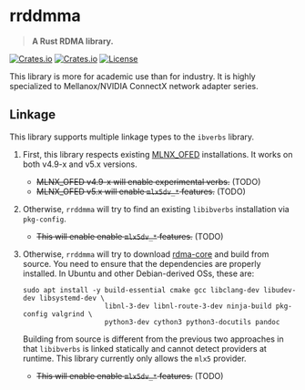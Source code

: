 # rrddmma

> **A Rust RDMA library.**

[![Crates.io](https://img.shields.io/crates/v/rrddmma)](https://crates.io/crates/rrddmma)
[![Crates.io](https://img.shields.io/crates/d/rrddmma)](https://crates.io/crates/rrddmma)
[![License](https://img.shields.io/badge/license-MIT-blue)](LICENSE-MIT)

This library is more for academic use than for industry.
It is highly specialized to Mellanox/NVIDIA ConnectX network adapter series.


## Linkage

This library supports multiple linkage types to the `ibverbs` library.

1.  First, this library respects existing [MLNX_OFED](https://network.nvidia.com/products/infiniband-drivers/linux/mlnx_ofed/) installations.
    It works on both v4.9-x and v5.x versions.
    - ~~MLNX_OFED v4.9-x will enable experimental verbs.~~ (TODO)
    - ~~MLNX_OFED v5.x will enable `mlx5dv_*` features.~~ (TODO)

2.  Otherwise, `rrddmma` will try to find an existing `libibverbs` installation via `pkg-config`.
    - ~~This will enable enable `mlx5dv_*` features.~~ (TODO)

3.  Otherwise, `rrddmma` will try to download [rdma-core](https://github.com/linux-rdma/rdma-core) and build from source.
    You need to ensure that the dependencies are properly installed.
    In Ubuntu and other Debian-derived OSs, these are:

    ```shell
    sudo apt install -y build-essential cmake gcc libclang-dev libudev-dev libsystemd-dev \
                        libnl-3-dev libnl-route-3-dev ninja-build pkg-config valgrind \
                        python3-dev cython3 python3-docutils pandoc
    ```

    Building from source is different from the previous two approaches in that `libibverbs` is linked statically and cannot detect providers at runtime.
    This library currently only allows the `mlx5` provider.
    - ~~This will enable enable `mlx5dv_*` features.~~ (TODO)

